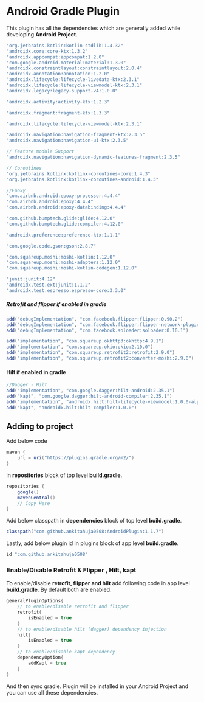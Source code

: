 # Android Gradle Plugin

This plugin has all the dependencies which are generally added while developing **Android Project**.

```groovy
"org.jetbrains.kotlin:kotlin-stdlib:1.4.32"
"androidx.core:core-ktx:1.3.2"
"androidx.appcompat:appcompat:1.2.0"
"com.google.android.material:material:1.3.0"
"androidx.constraintlayout:constraintlayout:2.0.4"
"androidx.annotation:annotation:1.2.0"
"androidx.lifecycle:lifecycle-livedata-ktx:2.3.1"
"androidx.lifecycle:lifecycle-viewmodel-ktx:2.3.1"
"androidx.legacy:legacy-support-v4:1.0.0"

"androidx.activity:activity-ktx:1.2.3"

"androidx.fragment:fragment-ktx:1.3.3"

"androidx.lifecycle:lifecycle-viewmodel-ktx:2.3.1"

"androidx.navigation:navigation-fragment-ktx:2.3.5"
"androidx.navigation:navigation-ui-ktx:2.3.5"

// Feature module Support
"androidx.navigation:navigation-dynamic-features-fragment:2.3.5"

// Coroutines
"org.jetbrains.kotlinx:kotlinx-coroutines-core:1.4.3"
"org.jetbrains.kotlinx:kotlinx-coroutines-android:1.4.3"

//Epoxy
"com.airbnb.android:epoxy-processor:4.4.4"
"com.airbnb.android:epoxy:4.4.4"
"com.airbnb.android:epoxy-databinding:4.4.4"

"com.github.bumptech.glide:glide:4.12.0"
"com.github.bumptech.glide:compiler:4.12.0"

"androidx.preference:preference-ktx:1.1.1"

"com.google.code.gson:gson:2.8.7"

"com.squareup.moshi:moshi-kotlin:1.12.0"
"com.squareup.moshi:moshi-adapters:1.12.0"
"com.squareup.moshi:moshi-kotlin-codegen:1.12.0"

"junit:junit:4.12"
"androidx.test.ext:junit:1.1.2"
"androidx.test.espresso:espresso-core:3.3.0"
```

##### Retrofit and flipper if enabled in gradle

```groovy
add("debugImplementation", "com.facebook.flipper:flipper:0.90.2")
add("debugImplementation", "com.facebook.flipper:flipper-network-plugin:0.90.2")
add("debugImplementation", "com.facebook.soloader:soloader:0.10.1")

add("implementation", "com.squareup.okhttp3:okhttp:4.9.1")
add("implementation", "com.squareup.okio:okio:2.10.0")
add("implementation", "com.squareup.retrofit2:retrofit:2.9.0")
add("implementation", "com.squareup.retrofit2:converter-moshi:2.9.0")
```

#### Hilt if enabled in gradle

```groovy
//Dagger - Hilt
add("implementation", "com.google.dagger:hilt-android:2.35.1")
add("kapt", "com.google.dagger:hilt-android-compiler:2.35.1")
add("implementation", "androidx.hilt:hilt-lifecycle-viewmodel:1.0.0-alpha03")
add("kapt", "androidx.hilt:hilt-compiler:1.0.0")
```

## Adding to project

Add below code

```groovy
maven {
    url = uri("https://plugins.gradle.org/m2/")
}
```

in **repositories** block of top level **build.gradle**.

```groovy
repositories {
    google()
    mavenCentral()
    // Copy Here
}
```

Add below classpath in **dependencies** block of top level **build.gradle**.

```groovy
classpath("com.github.ankitahuja0508:AndroidPlugin:1.1.7")
```

Lastly, add below plugin id in plugins block of app level **build.gradle**.

```groovy
id "com.github.ankitahuja0508"
```

### Enable/Disable Retrofit & Flipper , Hilt, kapt
To enable/disable **retrofit, flipper and hilt** add following code in app level **build.gradle**. By default both are enabled.
```groovy
generalPluginOptions{
    // to enable/disable retrofit and flipper
    retrofit{
        isEnabled = true
    }
    // to enable/disable hilt (dagger) dependency injection
    hilt{
        isEnabled = true
    }
    // to enable/disable kapt dependency
    dependencyOption{
        addKapt = true
    }
}
```

And then sync gradle. Plugin will be installed in your Android Project and you can use all these dependencies.